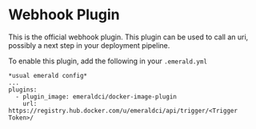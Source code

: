 Webhook Plugin
==============

This is the official webhook plugin. This plugin can be used to call an uri,
possibly a next step in your deployment pipeline.

To enable this plugin, add the following in your `.emerald.yml`

```
*usual emerald config*
...
plugins:
  - plugin_image: emeraldci/docker-image-plugin
    url: https://registry.hub.docker.com/u/emeraldci/api/trigger/<Trigger Token>/
```
